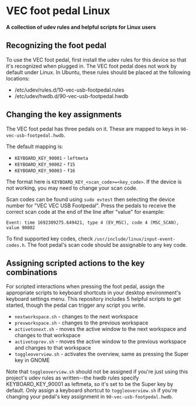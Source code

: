 # VEC foot pedal Linux

**A collection of udev rules and helpful scripts for Linux users**

## Recognizing the foot pedal

To use the VEC foot pedal, first install the udev rules for this device so that it's recognized when plugged in. The VEC foot pedal does not work by default under Linux. In Ubuntu, these rules should be placed at the following locations:

  - /etc/udev/rules.d/10-vec-usb-footpedal.rules
  - /etc/udev/hwdb.d/90-vec-usb-footpedal.hwdb

## Changing the key assignments

The VEC foot pedal has three pedals on it. These are mapped to keys in `90-vec-usb-footpedal.hwdb`.

The default mapping is:

  - `KEYBOARD_KEY_90001` - `leftmeta`
  - `KEYBOARD_KEY_90002` - `f15`
  - `KEYBOARD_KEY_90003` - `f16`

The format here is `KEYBOARD_KEY_<scan_code>=<key_code>`. If the device is not working, you may need to change your scan code.

Scan codes can be found using `sudo evtest` then selecting the device number for "VEC  VEC USB Footpedal". Press the pedals to receive the correct scan code at the end of the line after "value" for example:

```
Event: time 1692309275.649421, type 4 (EV_MSC), code 4 (MSC_SCAN), value 90002
```

To find supported key codes, check `/usr/include/linux/input-event-codes.h`. The foot pedal's scan code should be assignable to any key code.

## Assigning scripted actions to the key combinations

For scripted interactions when pressing the foot pedal, assign the appropriate scripts to keyboard shortcuts in your desktop environment's keyboard settings menu. This repository includes 5 helpful scripts to get started, though the pedal can trigger any script you write.

  - `nextworkspace.sh` - changes to the next workspace
  - `prevworkspace.sh` - changes to the previous workspace
  - `activetonext.sh` - moves the active window to the next workspace and changes to that workspace
  - `activetoprev.sh` - moves the active window to the previous workspace and changes to that workspace
  - `toggleoverview.sh` - activates the overview, same as pressing the Super key in GNOME

Note that `toggleoverview.sh` should not be assigned if you're just using this project's udev rules as written--the hwdb rules specify KEYBOARD_KEY_90001 as leftmeta, so it's set to be the Super key by default. Only assign a keyboard shortcut to `toggleoverview.sh` if you're changing your pedal's key assignment in `90-vec-usb-footpedal.hwdb`.